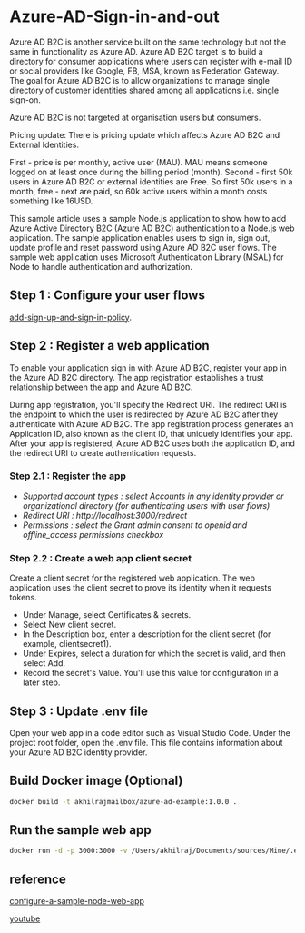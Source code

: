 # Azure-AD-Sign-in-and-out

Azure AD B2C is another service built on the same technology but not the same in functionality as Azure AD. Azure AD B2C target is to build a directory for consumer applications where users can register with e-mail ID or social providers like Google, FB, MSA, known as Federation Gateway. The goal for Azure AD B2C is to allow organizations to manage single directory of customer identities shared among all applications i.e. single sign-on.

Azure AD B2C is not targeted at organisation users but consumers.

Pricing update: There is pricing update which affects Azure AD B2C and External Identities.

First - price is per monthly, active user (MAU). MAU means someone logged on at least once during the billing period (month).
Second - first 50k users in Azure AD B2C or external identities are Free. So first 50k users in a month, free - next are paid, so 60k active users within a month costs something like 16USD.


This sample article uses a sample Node.js application to show how to add Azure Active Directory B2C (Azure AD B2C) authentication to a Node.js web application. The sample application enables users to sign in, sign out, update profile and reset password using Azure AD B2C user flows. The sample web application uses Microsoft Authentication Library (MSAL) for Node to handle authentication and authorization.

## Step 1 : Configure your user flows

[add-sign-up-and-sign-in-policy](https://learn.microsoft.com/en-gb/azure/active-directory-b2c/add-sign-up-and-sign-in-policy?pivots=b2c-user-flow).


## Step 2 : Register a web application

To enable your application sign in with Azure AD B2C, register your app in the Azure AD B2C directory. The app registration establishes a trust relationship between the app and Azure AD B2C.

During app registration, you'll specify the Redirect URI. The redirect URI is the endpoint to which the user is redirected by Azure AD B2C after they authenticate with Azure AD B2C. The app registration process generates an Application ID, also known as the client ID, that uniquely identifies your app. After your app is registered, Azure AD B2C uses both the application ID, and the redirect URI to create authentication requests.

### Step 2.1 : Register the app

* *Supported account types : select Accounts in any identity provider or organizational directory (for authenticating users with user flows)*
* *Redirect URI :  http://localhost:3000/redirect*
* *Permissions : select the Grant admin consent to openid and offline_access permissions checkbox*

### Step 2.2 : Create a web app client secret

Create a client secret for the registered web application. The web application uses the client secret to prove its identity when it requests tokens.

* Under Manage, select Certificates & secrets.
* Select New client secret.
* In the Description box, enter a description for the client secret (for example, clientsecret1).
* Under Expires, select a duration for which the secret is valid, and then select Add.
* Record the secret's Value. You'll use this value for configuration in a later step.


## Step 3 : Update .env file

Open your web app in a code editor such as Visual Studio Code. Under the project root folder, open the .env file. This file contains information about your Azure AD B2C identity provider.

## Build Docker image (Optional)

```bash
docker build -t akhilrajmailbox/azure-ad-example:1.0.0 .
```

## Run the sample web app

```bash
docker run -d -p 3000:3000 -v /Users/akhilraj/Documents/sources/Mine/.env:/opt/webapp-example/.env:ro --name azure-ad-example --hostname azure-ad-example akhilrajmailbox/azure-ad-example:1.0.0
```


## reference

[configure-a-sample-node-web-app](https://learn.microsoft.com/en-gb/azure/active-directory-b2c/configure-a-sample-node-web-app)

[youtube](https://www.youtube.com/watch?v=M23P7tj_bXA)